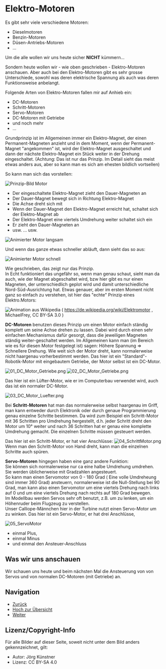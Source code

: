 
# Elektro-Motoren

Es gibt sehr viele verschiedene Motoren:

- Dieselmotoren
- Benzin-Motoren
- Düsen-Antriebs-Motoren
- ...

Um die alle wollen wir uns heute sicher __NICHT__ kümmern...

Sondern heute wollen wir - wie oben geschrieben - Elektro-Motoren anschauen.
Aber auch bei den Elektro-Motoren gibt es sehr grosse Unterschiede,
sowohl was deren elektrische Spannung als auch was deren Funktionsweise anbelangt.


Folgende Arten von Elektro-Motoren fallen mir auf Anhieb ein:

* DC-Motoren
* Schritt-Motoren
* Servo-Motoren
* DC-Motoren mit Getriebe
* und noch mehr
* ...

Grundprinzip ist im Allgemeinen immer ein Elektro-Magnet, der einen Permanent-Magneten anzieht und in dem Moment, wenn der Permanent-Magnet "angekommen" ist, wird der Elektro-Magnet ausgeschaltet und dann der nächste Elektro-Magnet ein Stück weiter in der Drehung eingeschaltet.
(Achtung: Das ist nur das Prinzip. Im Detail sieht das meist etwas anders aus, aber so kann man es sich am ehesten bildlich vortsellen)

So kann man sich das vorstellen:

![Prinzip-Bild Motor](./pics/Motor-Prinzip_Overview.png)

* Der eingeschaltete Elektro-Magnet zieht den Dauer-Magneten an
* Der Dauer-Magnet bewegt sich in Richtung Elektro-Magnet
* Die Achse dreht sich mit
* Wenn der Dauer-Magnet den Elektro-Magnet erreicht hat, schaltet sich der Elektro-Magnet ab
* Der Elektro-Magnet eine viertels Umdrehung weiter schaltet sich ein
* Er zieht den Dauer-Magneten an
* usw. ... usw. 

![Animierter Motor langsam](./pics/MotorAnimated01.gif)

Und wenn das ganze etwas schneller abläuft, dann sieht das so aus:

![Animierter Motor schnell](./pics/MotorAnimated02.gif)


Wie geschrieben, das zeigt nur das Prinzip.   
In Echt funktioniert das ungefähr so, wenn man genau schaut, sieht man da auch, wie der Magnet abgeschaltet wird, bzw hier gibt es nur einen Magneten, der unterschiedlich geplot wird und damit unterschiedliche Nord-Süd-Ausrichtung hat. 
Etwas genauer, aber im ersten Moment nicht ganz so einfach zu verstehen, ist hier das "echte" Prinzip eines Elektro.Motors:

![Animation aus Wikipedia](./pics/220px-Animation_einer_Gleichstrommaschine.gif)
( https://de.wikipedia.org/wiki/Elektromotor  , MichaelFrey, CC BY-SA 3.0 )


__DC-Motoren__ benutzen dieses Prinzip um einen Motor einfach ständig komplett um seine Achse drehen zu lassen. Dabei wird durch einen sehr einfachen Mechanismus dafür gesorgt, dass die jeweiligen Magneten ständig weiter-geschaltet werden.
Im Allgemeinen kann man (im Bereich wie es für diesen Motor festgelegt ist) sagen:
Höhere Spannung => Schnellere Drehung.
Wie weit sich der Motor dreht, kann normalerweise nicht haargenau vorherbestimmt werden.
Das hier ist ein "Standard"-Robotik-Motor mit eingebautem Getriebe, der Motor selbst ist ein DC-Motor.

![01_DC_Motor_Getriebe.png](./pics/01_DC_Motor_Getriebe.png)
![02_DC_Motor_Getriebe.png](./pics/02_DC_Motor_Getriebe.png)

Das hier ist ein Lüfter-Motor, wie er im Computerbau verwendet wird, auch das ist ein normaler DC-Motor.

![03_DC_Motor_Luefter.png](./pics/03_DC_Motor_Luefter.png)


Bei __Schritt-Motoren__ hat man das normalerweise selbst haargenau im Griff, man kann entweder durch Elektronik oder durch genaue Programmierung genau einzelne Schritte bestimmen.
Da wird zum Beispiel ein Schritt-Motor mit 36 Schritten pro Umdrehung hergestellt, d.h. jeder Schritt dreht den Motor um 10° weiter und nach 36 Schritten hat er genau eine komplette Umdrehung gemacht.
Die einzelnen Schritte müssen gesteuert werden.

Das hier ist ein Schritt-Motor, er hat vier Anschlüsse:
![04_SchrittMotor.png](./pics/04_SchrittMotor.png)
Wenn man den Schritt-Motor von Hand dreht, kann man die einzelnen Schritte auch spüren.

__Servo-Motoren__ hingegen haben eine ganz andere Funktion:  
Sie können sich normalerweise nur ca eine halbe Umdrehung umdrehen. Sie werden üblicherweise mit Gradzahlen angesteuert.  
So kann man einen Servomotor von 0 - 180 Grad ( Eine volle Umdreheung sind immer 360 Grad) ansteuern, normalerweise ist die Null-Stellung bei 90 Grad, man kann also einen Servomotor um eine viertels Drehung nach links auf 0 und um eine viertels Drehung nach rechts auf 180 Grad bewegen.  
Im Modellbau werden Servos sehr oft benutzt, z.B. um zu lenken, um ein Höhenruder beim Flugzeug zu verstellen.  
Unser Calliope-Männchen hier in der Turbine nutzt einen Servo-Motor um zu winken.
Das hier ist ein Servo-Motor, er hat drei Anschlüsse, 

![05_ServoMotor](./pics/05_ServoMotor.png)




* einmal Plus, 
* einmal Minus 
* und einmal den Ansteuer-Anschluss


## Was wir uns anschauen

Wir schauen uns heute und beim nächsten Mal die Ansteuerung von von Servos und von normalen DC-Motoren (mit Getriebe) an.

## Navigation


* [Zurück](../06_02_Schleifen/README.md)  
* [Hoch zur Übersicht](../README.md)  
* [Weiter](../06_04_Servos/README.md)  



## Lizenz/Copyright-Info
Für alle Bilder auf dieser Seite, soweit nicht unter dem Bild anders gekennzeichnet,  gilt:

*  Autor: Jörg Künstner
* Lizenz: CC BY-SA 4.0


